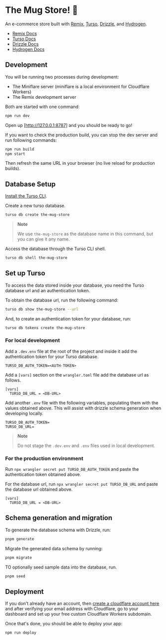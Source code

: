 # The Mug Store! 🍵

An e-commerce store built with [Remix], [Turso], [Drizzle], and [Hydrogen].

- [Remix Docs]
- [Turso Docs]
- [Drizzle Docs]
- [Hydrogen Docs]

## Development

You will be running two processes during development:

- The Miniflare server (miniflare is a local environment for Cloudflare Workers)
- The Remix development server

Both are started with one command:

```sh
npm run dev
```

Open up [http://127.0.0.1:8787] and you should be ready to go!

If you want to check the production build, you can stop the dev server and run
following commands:

```sh
npm run build
npm start
```

Then refresh the same URL in your browser (no live reload for production
builds).

## Database Setup

[Install the Turso CLI].

Create a new turso database.

```sh
turso db create the-mug-store
```

> **Note**
>
> We use `the-mug-store` as the database name in this command, but you can give
> it any name.

Access the database through the Turso CLI shell.

```sh
turso db shell the-mug-store
```

## Set up Turso

To access the data stored inside your database, you need the Turso database url
and an authentication token.

To obtain the database url, run the following command:

```sh
turso db show the-mug-store --url
```

And, to create an authentication token for your database, run:

```sh
turso db tokens create the-mug-store
```

### For local development

Add a `.dev.env` file at the root of the project and inside it add the authentication token for your Turso
database.

```
TURSO_DB_AUTH_TOKEN=<AUTH-TOKEN>
```

Add a `[vars]` section on the `wrangler.toml` file add the database url as follows.

```
[vars]
  TURSO_DB_URL = <DB-URL>
```

Add another `.env` file with the following variables, populating them with the
values obtained above. This will assist with drizzle schema generation when
developing locally.

```
TURSO_DB_AUTH_TOKEN=
TURSO_DB_URL=
```

> **Note**
>
> Do not stage the `.dev.env` and `.env` files used in local development.

### For the production environment

Run `npx wrangler secret put TURSO_DB_AUTH_TOKEN` and paste the authentication
token obtained above.

For the database url, run `npx wrangler secret put TURSO_DB_URL` and paste the database url obtained above.

```
[vars]
  TURSO_DB_URL = <DB-URL>
```

## Schema generation and migration

To generate the database schema with Drizzle, run:

```sh
pnpm generate
```

Migrate the generated data schema by running:

```sh
pnpm migrate
```

TO optionally seed sample data into the database, run.

```sh
pnpm seed
```

## Deployment

If you don't already have an account, then [create a cloudflare account here]
and after verifying your email address with Cloudflare, go to your dashboard and
set up your free custom Cloudflare Workers subdomain.

Once that's done, you should be able to deploy your app:

```sh
npm run deploy
```

[Remix]: https://github.com/remix-run/remix
[Turso]: htthhttps://turso.tech/
[Drizzle]: https://github.com/drizzle-team/drizzle-orm
[Hydrogen]: https://github.com/Shopify/hydrogen
[Remix Docs]: https://remix.run/docs
[Turso Docs]: https://docs.turso.tech/
[Drizzle Docs]: https://orm.drizzle.team/
[Hydrogen Docs]: https://shopify.dev/docs/custom-storefronts/hydrogen
[Install the Turso CLI]: https://docs.turso.tech/reference/turso-cli#installation
[http://127.0.0.1:8787]: http://127.0.0.1:8787
[create a cloudflare account here]: https://dash.cloudflare.com/sign-up
